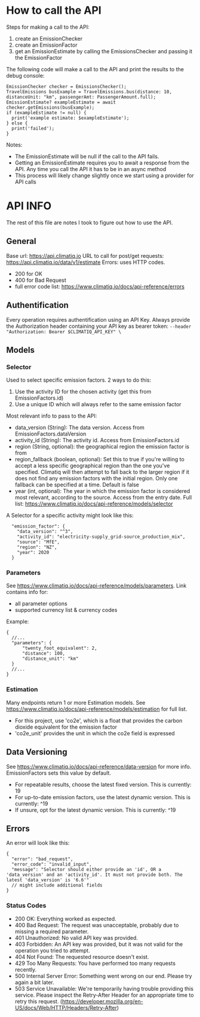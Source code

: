 # How to call the API
Steps for making a call to the API:
1. create an EmissionChecker
2. create an EmissionFactor
3. get an EmissionEstimate by calling the EmissionsChecker and passing it the EmissionFactor

The following code will make a call to the API and print the results to the debug console:
```
EmissionChecker checker = EmissionsChecker();
TravelEmissions busExample = TravelEmissions.bus(distance: 10, distanceUnit: "km", passengerAmt: PassengerAmount.full);
EmissionEstimate? exampleEstimate = await checker.getEmissions(busExample);
if (exampleEstimate != null) {
  print('example estimate: $exampleEstimate');
} else {
  print('failed');
}
```
Notes: 
 - The EmissionEstimate will be null if the call to the API fails. 
 - Getting an EmissionEstimate requires you to await a response from the API. Any time you call the API it has to be in an async method
 - This process will likely change slightly once we start using a provider for API calls


# API INFO
The rest of this file are notes I took to figure out how to use the API.

## General
Base url: https://api.climatiq.io
URL to call for post/get requests: https://api.climatiq.io/data/v1/estimate
Errors: uses HTTP codes.
 - 200 for OK
 - 400 for Bad Request
 - full error code list: https://www.climatiq.io/docs/api-reference/errors

## Authentification
Every operation requires authentification using an API Key.
Always provide the Authorization header containing your API key as bearer token:
`--header "Authorization: Bearer $CLIMATIQ_API_KEY" \`

## Models
### Selector
Used to select specific emission factors. 2 ways to do this:
1. Use the activity ID for the chosen activity (get this from EmissionFactors.id)
2. Use a unique ID which will always refer to the same emission factor

Most relevant info to pass to the API: 
 - data_version (String): The data version. Access from EmissionFactors.dataVersion
 - activity_id (String): The activity id. Access from EmissionFactors.id
 - region (String, optional): the geographical region the emission factor is from
 - region_fallback (boolean, optional): Set this to true if you're willing to accept a less specific geographical region than the one you've specified. 
       Climatiq will then attempt to fall back to the larger region if it does not find any emission factors with the initial region. 
       Only one fallback can be specified at a time. Default is false
 - year (int, optional): The year in which the emission factor is considered most relevant, according to the source. Access from the entry date.
Full list: https://www.climatiq.io/docs/api-reference/models/selector

A Selector for a specific activity might look like this: 
```
  "emission_factor": {
    "data_version": "^3",
    "activity_id": "electricity-supply_grid-source_production_mix",
    "source": "MfE",
    "region": "NZ",
    "year": 2020
  }
```

### Parameters
See https://www.climatiq.io/docs/api-reference/models/parameters. Link contains info for:
 - all parameter options
 - supported currency list & currency codes

Example:
```
{
  //...
  "parameters": {
      "twenty_foot_equivalent": 2,
      "distance": 100,
      "distance_unit": "km"
  }
  //...
}
```

### Estimation
Many endpoints return 1 or more Estimation models. See https://www.climatiq.io/docs/api-reference/models/estimation for full list.
 - For this project, use 'co2e', which is a float that provides the carbon dioxide equivalent for the emission factor
 - 'co2e_unit' provides the unit in which the co2e field is expressed

## Data Versioning
See https://www.climatiq.io/docs/api-reference/data-version for more info. EmissionFactors sets this value by default.

 - For repeatable results, choose the latest fixed version. This is currently: 19
 - For up-to-date emission factors, use the latest dynamic version. This is currently: ^19
 - If unsure, opt for the latest dynamic version. This is currently: ^19

## Errors
An error will look like this:
```
{
  "error": "bad_request",
  "error_code": "invalid_input",
  "message": "Selector should either provide an 'id', OR a 'data_version' and an 'activity_id'. It must not provide both. The latest 'data_version' is '6.6'"
  // might include additional fields
}
``` 

### Status Codes
 - 200 OK: Everything worked as expected.
 - 400 Bad Request: The request was unacceptable, probably due to missing a required parameter.
 - 401 Unauthorized: No valid API key was provided.
 - 403 Forbidden: An API key was provided, but it was not valid for the operation you tried to attempt.
 - 404 Not Found: The requested resource doesn't exist.
 - 429 Too Many Requests: You have performed too many requests recently.
 - 500 Internal Server Error: Something went wrong on our end. Please try again a bit later.
 - 503 Service Unavailable: We're temporarily having trouble providing this service. Please inspect the Retry-After Header for an appropriate time to retry this request. (https://developer.mozilla.org/en-US/docs/Web/HTTP/Headers/Retry-After)

